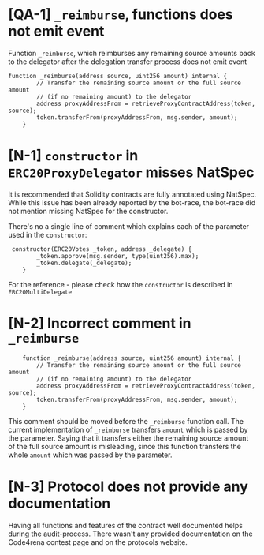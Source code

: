 # [QA-1] `_reimburse`, functions does not emit event
Function `_reimburse`, which reimburses any remaining source amounts back to the delegator after the delegation transfer process does not emit event

```
function _reimburse(address source, uint256 amount) internal {
        // Transfer the remaining source amount or the full source amount
        // (if no remaining amount) to the delegator
        address proxyAddressFrom = retrieveProxyContractAddress(token, source);
        token.transferFrom(proxyAddressFrom, msg.sender, amount);
    }
```

# [N-1] `constructor` in `ERC20ProxyDelegator` misses NatSpec
It is recommended that Solidity contracts are fully annotated using NatSpec. While this issue has been already reported by the bot-race, the bot-race did not mention missing NatSpec for the constructor.

There's no a single line of comment which explains each of the parameter used in the `constructor`:

```
 constructor(ERC20Votes _token, address _delegate) {
        _token.approve(msg.sender, type(uint256).max);
        _token.delegate(_delegate);
    }
```

For the reference - please check how the `constructor` is described in `ERC20MultiDelegate`


# [N-2] Incorrect comment in `_reimburse`

```
    function _reimburse(address source, uint256 amount) internal {
        // Transfer the remaining source amount or the full source amount
        // (if no remaining amount) to the delegator
        address proxyAddressFrom = retrieveProxyContractAddress(token, source);
        token.transferFrom(proxyAddressFrom, msg.sender, amount);
    }
```

This comment should be moved before the `_reimburse` function call. The current implementation of `_reimburse` transfers `amount` which is passed by the parameter. Saying that it transfers either the remaining source amount of the full source amount is misleading, since this function transfers the whole `amount` which was passed by the parameter.

# [N-3] Protocol does not provide any documentation
Having all functions and features of the contract well documented helps during the audit-process. There wasn't any provided documentation on the Code4rena contest page and on the protocols website.  

